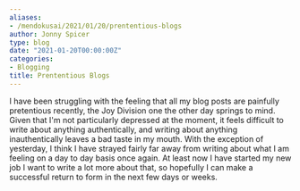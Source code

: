 ```yaml
---
aliases:
- /mendokusai/2021/01/20/prententious-blogs
author: Jonny Spicer
type: blog
date: "2021-01-20T00:00:00Z"
categories:
- Blogging
title: Prententious Blogs
---
```

I have been struggling with the feeling that all my blog posts are painfully pretentious recently, the Joy Division one the other day springs to mind. Given that I'm not particularly
depressed at the moment, it feels difficult to write about anything authentically, and writing about anything inauthentically leaves a bad taste in my mouth. With the exception of
yesterday, I think I have strayed fairly far away from writing about what I am feeling on a day to day basis once again. At least now I have started my new job I want to write a lot
more about that, so hopefully I can make a successful return to form in the next few days or weeks.
